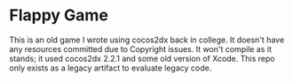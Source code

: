 # Flappy Game
This is an old game I wrote using cocos2dx back in college. 
It doesn't have any resources committed due to Copyright issues. 
It won't compile as it stands; it used cocos2dx 2.2.1 and some old version of Xcode.
This repo only exists as a legacy artifact to evaluate legacy code.
